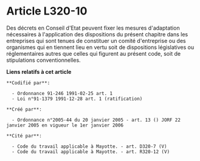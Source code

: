 # Article L320-10

Des décrets en Conseil d'Etat peuvent fixer les mesures d'adaptation nécessaires à l'application des dispositions du présent
chapitre dans les entreprises qui sont tenues de constituer un comité d'entreprise ou des organismes qui en tiennent lieu en
vertu soit de dispositions législatives ou réglementaires autres que celles qui figurent au présent code, soit de
stipulations conventionnelles.

**Liens relatifs à cet article**

	**Codifié par**:

	  - Ordonnance 91-246 1991-02-25 art. 1
	  - Loi n°91-1379 1991-12-28 art. 1 (ratification)

	**Créé par**:

	  - Ordonnance n°2005-44 du 20 janvier 2005 - art. 13 () JORF 22 janvier 2005 en vigueur le 1er janvier 2006

	**Cité par**:

	  - Code du travail applicable à Mayotte. - art. D320-7 (V)
	  - Code du travail applicable à Mayotte. - art. R320-12 (V)
